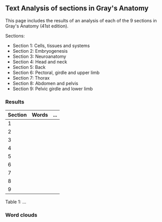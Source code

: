 ## Text Analysis of sections in Gray's Anatomy

This page includes the results of an analysis of each of the 9 sections in Gray's Anatomy (41st edition).

Sections:
- Section 1: Cells, tissues and systems
- Section 2: Embryogenesis
- Section 3: Neuroanatomy
- Section 4: Head and neck
- Section 5: Back
- Section 6: Pectoral, girdle and upper limb
- Section 7: Thorax
- Section 8: Abdomen and pelvis
- Section 9: Pelvic girdle and lower limb

### Results

Section | Words | ...
------- | ----- | ---
1 | |
2 | |
3 | |
4 | |
5 | |
6 | |
7 | |
8 | |
9 | |

Table 1: ...

### Word clouds

